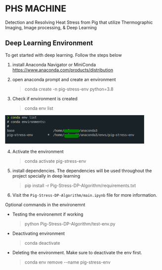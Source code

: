 # PHS MACHINE

Detection and Resolving Heat Stress from Pig that utilize Thermographic Imaging, Image processing, & Deep Learning

## Deep Learning Environment

To get started with deep learning. Follow the steps below

1. install Anaconda Navigator or MiniConda https://www.anaconda.com/products/distribution
2. open anaconda prompt and create an environment
   > conda create -n pig-stress-env python=3.8
3. Check if environment is created

   > conda env list

  <img src='static/2022-04-26_19-36.png' width='450px' >

4. Activate the environment
   > conda activate pig-stress-env
5. install dependencies. The dependencies will be used throughout the project specially in deep learning

   > pip install -r Pig-Stress-DP-Algorithm/requirements.txt

6. Visit the `Pig-Stress-DP-Algorithm/main.ipynb` file for more information.

Optional commands in the environemnt

- Testing the environemnt if working
  > python Pig-Stress-DP-Algorithm/test-env.py
- Deactivating environment
  > conda deactivate
- Deleting the environment. Make sure to deactivate the env first.
  > conda env remove --name pig-stress-env

